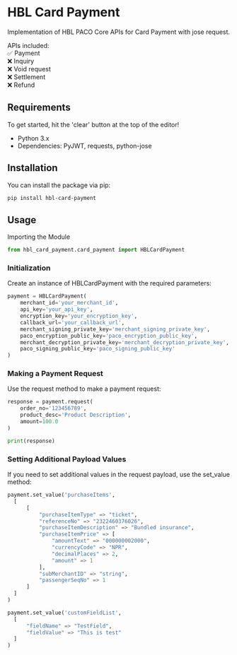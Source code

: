 # HBL Card Payment

Implementation of HBL PACO Core APIs for Card Payment with jose request.

APIs included:  
 ✅ Payment  
 ❌ Inquiry  
 ❌ Void request  
 ❌ Settlement  
 ❌ Refund

## Requirements

To get started, hit the 'clear' button at the top of the editor!

- Python 3.x
- Dependencies: PyJWT, requests, python-jose

## Installation

You can install the package via pip:

```bash
pip install hbl-card-payment
```

## Usage

Importing the Module

```python
from hbl_card_payment.card_payment import HBLCardPayment
```

### Initialization

Create an instance of HBLCardPayment with the required parameters:

```python
payment = HBLCardPayment(
    merchant_id='your_merchant_id',
    api_key='your_api_key',
    encryption_key='your_encryption_key',
    callback_url='your_callback_url',
    merchant_signing_private_key='merchant_signing_private_key',
    paco_encryption_public_key='paco_encryption_public_key',
    merchant_decryption_private_key='merchant_decryption_private_key',
    paco_signing_public_key='paco_signing_public_key'
)
```

### Making a Payment Request

Use the request method to make a payment request:

```python
response = payment.request(
    order_no='123456789',
    product_desc='Product Description',
    amount=100.0
)

print(response)
```

### Setting Additional Payload Values

If you need to set additional values in the request payload, use the set_value method:

```python
payment.set_value('purchaseItems',
  [
      [
          "purchaseItemType" => "ticket",
          "referenceNo" => "2322460376026",
          "purchaseItemDescription" => "Bundled insurance",
          "purchaseItemPrice" => [
              "amountText" => "000000002000",
              "currencyCode" => "NPR",
              "decimalPlaces" => 2,
              "amount" => 1
          ],
          "subMerchantID" => "string",
          "passengerSeqNo" => 1
      ]
  ]
)

payment.set_value('customFieldList',
  [
      "fieldName" => "TestField",
      "fieldValue" => "This is test"
  ]
)
```

